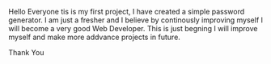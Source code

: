 Hello Everyone tis is my first project, I have created a simple password generator.
I am just a fresher and I believe by continously improving myself I will become a very good Web Developer.
This is just begning I will improve myself and make more addvance projects in future.

Thank You
